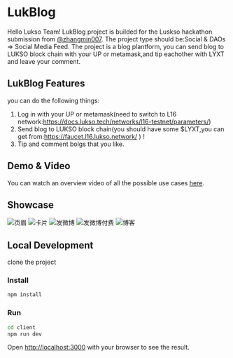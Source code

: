 # LukBlog
Hello Lukso Team! 
LukBlog project is builded for the Luskso hackathon submission from [@zhangmin007](https://github.com/zhangmin007).
The project type should be:Social & DAOs => Social Media Feed.
The project is a blog plantform, you can send blog to LUKSO block chain with your UP or metamask,and tip eachother with LYXT and leave your comment.


## LukBlog Features
you can do the following things:

 1. Log in with your UP  or metamask(need to switch to L16 network:https://docs.lukso.tech/networks/l16-testnet/parameters/)
 2. Send blog to LUKSO block chain(you should have some $LYXT,you can get from:https://faucet.l16.lukso.network/ ) !
 3. Tip and comment bolgs that you like.
 

## Demo & Video

 You can  watch an overview video of all the possible use cases [here](https://youtu.be/P3-REClSJ2M). 

## Showcase

![页眉](https://user-images.githubusercontent.com/43232432/184845806-a969a5e7-5033-4ff9-8f39-5efb4edd7114.png)
![卡片](https://user-images.githubusercontent.com/43232432/184845871-0535703a-f895-4eca-b918-43983a12e377.png)
![发微博](https://user-images.githubusercontent.com/43232432/184845969-95ee9110-8c54-4d32-a996-9cb6b693c512.png)
![发微博付费](https://user-images.githubusercontent.com/43232432/184846027-b182273e-6026-4af4-92a0-6d3331384bab.png)
![博客](https://user-images.githubusercontent.com/43232432/184846079-cdb660eb-0ab9-4646-9e34-c163152f0102.png)


## Local Development
clone the project

### Install

```bash
npm install
```

### Run

```bash
cd client
npm run dev
```

Open [http://localhost:3000](http://localhost:3000) with your browser to see the result.

